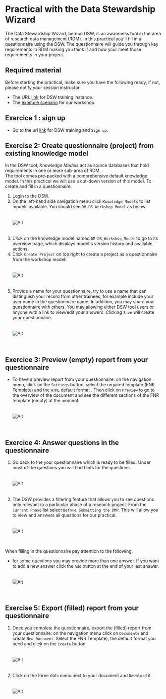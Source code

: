 # Practical with the Data Stewardship Wizard

The Data Stewardship Wizard, hereon DSW, is an awareness tool in the area of research data management (RDM). 
In this practical you'll fill in a questionnaire using the DSW. The questionnaire will guide you through key requirements in RDM making you think if and how your meet those requirements in your project.

## Required material

Before starting the practical, make sure you have the following ready, if not, please notify your session instructor.

* The URL [link](https://learning.ds-wizard.org/) for DSW training instance.
* The [example scenario](https://github.com/elixir-luxembourg/DS-DM-training/blob/master/resources/DM-DP_RunningExample.pdf) for our workshop.

## Exercice 1 : sign up

* Go to the url [link](https://learning.ds-wizard.org/) for DSW training and `Sign up`.

## Exercise 2: Create questionnaire (project) from existing knowledge model

In the DSW tool, _Knowledge Models_ act as source databases that hold requirements in one or more sub-area of RDM.  
The tool comes pre-packed with a comprehensive default knowledge model. In this practical we will use a cut-down version of this model. To create and fill in a questionnaire:

1. Login to the DSW.<br/>
2. On the left-hand side navigation menu click `Knowledge Models` to list models available. You should see `DM-DS Workshop Model` as below: <br/> <br/><br/>![Alt](images/list_workshop_km.png)<br/><br/><br/>
3. Click on the knowledge model named `DM-DS_Workshop_Model` to go to its overview page, which displays model's version history and available actions.<br/>
4. Click `Create Project` on top right to create a project as a questionnaire from the workshop model: <br/><br/><br/>![Alt](images/project.png)<br/><br/><br/>
5. Provide a name for your questionnaire, try to use a name that can distinguish your record from other trainees, for example include your user name in the questionnaire name. In addition, you may share your questionnaire with others. You may allowing either DSW tool users or anyone with a link to view/edit your answers. Clicking `Save` will create your questionnaire. <br/><br/><br/> ![Alt](images/project_name.png)<br/><br/><br/>

## Exercice 3: Preview (empty) report from your questionnaire

* To have a preview report from your questionnaire: on the navigation menu, click on the `Settings` button, select the required template (FNR Template) and the `HTML` default format . Then click on `Preview` to go to the overview of the document and see the different sections of the FNR template (empty) at the moment.<br/><br/><br/>![Alt](images/settings.png)<br/><br/><br/>

## Exercice 4: Answer questions in the questionnaire

1. Go back to the your questionnaire which is ready to be filled. Under most of the questions you will find hints for the questions. <br/><br/><br/> ![Alt](images/fill1.png)<br/><br/><br/>
2. The DSW provides a filtering feature that allows you to see questions only relevant to a particular phase of a research project. From the `Current Phase` list select `Before Submitting the DMP`. This will allow you to view and answers all questions for our practical. <br/><br/><br/> ![Alt](images/fill2.png)<br/><br/><br/>

When filling in the questionnaire pay attention to the following:

- for some questions you may provide more than one answer. If you want to add a new answer click the `Add` button at the end of your last answer. <br/><br/><br/>![Alt](images/add_answer.png)<br/><br/><br/>

## Exercise 5: Export (filled) report from your questionnaire

1. Once you complete the questionnaire, export the (filled) report from your questionnaire: on the navigation menu click on `Documents` and create `New Document`. Select the FNR Template), the default format you need and click on the `Create` button. <br/><br/><br/>![Alt](images/doc.png)<br/><br/><br/>
2. Click on the three dots menu next to your document and `Download` it. <br/><br/><br/>![Alt](images/download.png)<br/><br/><br/>